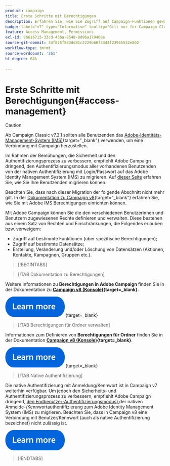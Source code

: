 ```yaml
---
product: campaign
title: Erste Schritte mit Berechtigungen
description: Erfahren Sie, wie Sie Zugriff auf Campaign-Funktionen gewähren.
badge: label="v7" type="Informative" tooltip="Gilt nur für Campaign Classic v7"
feature: Access Management, Permissions
exl-id: 9b616715-33cd-43ba-8548-8d96a179408e
source-git-commit: 34f875f583dd81c2229b66f3344f23965532e802
workflow-type: tm+mt
source-wordcount: '261'
ht-degree: 64%

---
```


# Erste Schritte mit Berechtigungen{#access-management}


>[!CAUTION]
>
>Ab Campaign Classic v7.3.1 sollten alle Benutzenden das [Adobe-Identitäts-Management-System (IMS)](https://helpx.adobe.com/de/enterprise/using/identity.html){target="_blank"} verwenden, um eine Verbindung mit Campaign herzustellen.
>
>Im Rahmen der Bemühungen, die Sicherheit und den Authentifizierungsprozess zu verbessern, empfiehlt Adobe Campaign dringend, den Authentifizierungsmodus aller vorhandenen Benutzenden von der nativen Authentifizierung mit Login/Passwort auf das Adobe Identity Management System (IMS) zu migrieren. Auf [dieser Seite](../../technotes/using/migrate-users-to-ims.md) erfahren Sie, wie Sie Ihre Benutzenden migrieren können.
> 
>Beachten Sie, dass nach dieser Migration der folgende Abschnitt nicht mehr gilt.  In der [Dokumentation zu Campaign v8](https://experienceleague.adobe.com/docs/campaign/campaign-v8/admin/permissions/gs-permissions.html?lang=de){target="_blank"} erfahren Sie, wie Sie mit Adobe IMS Berechtigungen einrichten können.


Mit Adobe Campaign können Sie die den verschiedenen Benutzerinnen und Benutzern zugewiesenen Rechte definieren und verwalten. Diese bestehen aus einem Satz von Rechten und Einschränkungen, die Folgendes erlauben bzw. verweigern:

* Zugriff auf bestimmte Funktionen (über spezifische Berechtigungen);
* Zugriff auf bestimmte Datensätze;
* Erstellung, Veränderung und/oder Löschung von Datensätzen (Aktionen, Kontakte, Kampagnen, Gruppen etc.).

>[!BEGINTABS]

>[!TAB Dokumentation zu Berechtigungen]

Weitere Informationen zu **Berechtigungen in Adobe Campaign** finden Sie in der Dokumentation zu **[Campaign v8 (Konsole)](https://experienceleague.adobe.com/de/docs/campaign/campaign-v8/admin/permissions/gs-permissions?lang=de#_blank){target=_blank}**.

[![Bild](../../assets/do-not-localize/learn-more-button.svg)](https://experienceleague.adobe.com/de/docs/campaign/campaign-v8/admin/permissions/gs-permissions?lang=de#_blank){target=_blank}


>[!TAB Berechtigungen für Ordner verwalten]

Informationen zum Definieren von **Berechtigungen für Ordner** finden Sie in der Dokumentation **[Campaign v8 (Konsole)](https://experienceleague.adobe.com/de/docs/campaign/campaign-v8/admin/permissions/folder-permissions){target=_blank}**.

[![Bild](../../assets/do-not-localize/learn-more-button.svg)](https://experienceleague.adobe.com/de/docs/campaign/campaign-v8/admin/permissions/folder-permissions){target=_blank}


>[!TAB Native Authentifizierung]

Die native Authentifizierung mit Anmeldung/Kennwort ist in Campaign v7 weiterhin verfügbar. Um jedoch den Sicherheits- und Authentifizierungsprozess zu verbessern, empfiehlt Adobe Campaign dringend, [den Endbenutzer-Authentifizierungsmodus) ](../../technotes/using/ac-ims.md) der nativen Anmelde-/Kennwortauthentifizierung zum Adobe Identity Management System (IMS) zu migrieren. Beachten Sie, dass in Campaign v8 eine Verbindung mit Benutzer/Kennwort (auch als native Authentifizierung bezeichnet) nicht zulässig ist.

[![Bild](../../assets/do-not-localize/learn-more-button.svg)](../../technotes/using/ac-ims.md)


>[!ENDTABS]



<!--
The permissions apply to operator profiles or operator groups.

They are completed by safety parameters linked to the operator's connection mode to Adobe Campaign. For more about security zones in [this page](../../installation/using/security-zones.md).

There are two types of permissions you can grant to a user:

* You can define groups of operators to which you attribute rights, then associate the operators with one or more groups. This enables you to reuse rights and make operator profiles more consistent. It also facilitates the management and maintenance of profiles. Group creation and management are presented in [this section](access-management-groups.md).

* You can attribute named rights directly to users, in some cases to overload the rights allocated via groups. These rights are presented in [this page](access-management-named-rights.md).

>[!NOTE]
>
> * Before starting defining permissions, Adobe recommends you to read the [Security configuration checklist](https://helpx.adobe.com/campaign/kb/acc-security.html).
> * To learn more about permissions, please refer to the detailed explanation on the [Campaign v8 documentation](https://experienceleague.adobe.com/en/docs/campaign/campaign-v8/admin/permissions/gs-permissions){target=_blank}.

Learn how to grant access and set up permissions in these sections:

* [Create operators](access-management-operators.md)

* [Define groups](access-management-groups.md)

* [Add Named rights](access-management-named-rights.md)

* [Manage Campaign folder access](access-management-folders.md)

* [Access rights matrix](access-management-named-rights.md#access-rights-matrix)


See also:

* [Manage permissions for workflows](../../workflow/using/managing-rights.md)
* [Manage permissions for distributed marketing](../../distributed/using/about-distributed-marketing.md#operators-and-entities)
* [Manage permissions for the interaction module](../../interaction/using/operator-profiles.md)
* [Filter access to schemas](../../configuration/using/filtering-schemas.md)
* [Restricting PI view](../../configuration/using/restricting-pii-view.md)
-->
